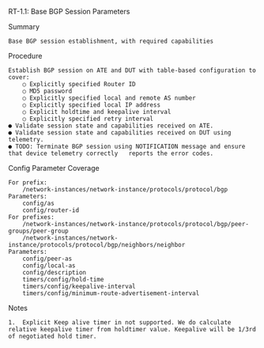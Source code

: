 RT-1.1: Base BGP Session Parameters

Summary

    Base BGP session establishment, with required capabilities

Procedure

    Establish BGP session on ATE and DUT with table-based configuration to cover:
        ○ Explicitly specified Router ID
        ○ MD5 password
        ○ Explicitly specified local and remote AS number
        ○ Explicitly specified local IP address
        ○ Explicit holdtime and keepalive interval
        ○ Explicitly specified retry interval
    ● Validate session state and capabilities received on ATE.
    ● Validate session state and capabilities received on DUT using telemetry.
    ● TODO: Terminate BGP session using NOTIFICATION message and ensure that device telemetry correctly   reports the error codes.

Config Parameter Coverage

    For prefix:
        /network-instances/network-instance/protocols/protocol/bgp
    Parameters:
        config/as
        config/router-id
    For prefixes:
        /network-instances/network-instance/protocols/protocol/bgp/peer-groups/peer-group
        /network-instances/network-instance/protocols/protocol/bgp/neighbors/neighbor
    Parameters:
        config/peer-as
        config/local-as
        config/description
        timers/config/hold-time
        timers/config/keepalive-interval
        timers/config/minimum-route-advertisement-interval

Notes

    1.	Explicit Keep alive timer in not supported. We do calculate relative keepalive timer from holdtimer value. Keepalive will be 1/3rd of negotiated hold timer.
